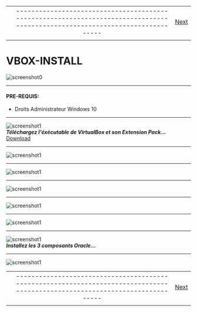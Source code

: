 
|             |             |               |
| :---        |    :----:   |          ---: |
|     |-----------------------------------------------------------------------------------------------------------------------------| [Next](02-vbox-config.md)   |
|             |             |               |

# VBOX-INSTALL
![screenshot0](IMG/vbox-logo.png)  
___  

#### PRE-REQUIS:
- Droits Administrateur Windows 10  
___

![screenshot1](IMG/01-vbox-install/00.png)  
***Téléchargez l'éxécutable de VirtualBox et son Extension Pack...***
[Download](https://www.virtualbox.org/wiki/Downloads)  
___
![screenshot1](IMG/01-vbox-install/01.png)  
___
![screenshot1](IMG/01-vbox-install/02.png)  
___
![screenshot1](IMG/01-vbox-install/03.png)  
___
![screenshot1](IMG/01-vbox-install/04.png)  
___
![screenshot1](IMG/01-vbox-install/05.png)  
___
![screenshot1](IMG/01-vbox-install/06.png)  
***Installez les 3 composants Oracle...*** 
___
![screenshot1](IMG/01-vbox-install/07.png)  

|             |             |               |
| :---        |    :----:   |          ---: |
|     |-----------------------------------------------------------------------------------------------------------------------------| [Next](02-vbox-config.md)   |
|             |             |               |